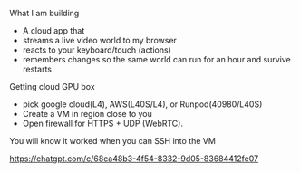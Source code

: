 What I am building

- A cloud app that
- streams a live video world to my browser
- reacts to your keyboard/touch (actions)
- remembers changes so the same world can run for an hour and survive restarts

Getting cloud GPU box

- pick google cloud(L4), AWS(L40S/L4), or Runpod(40980/L40S)
- Create a VM in region close to you
- Open firewall for HTTPS + UDP (WebRTC).

You will know it worked when you can SSH into the VM

https://chatgpt.com/c/68ca48b3-4f54-8332-9d05-83684412fe07

